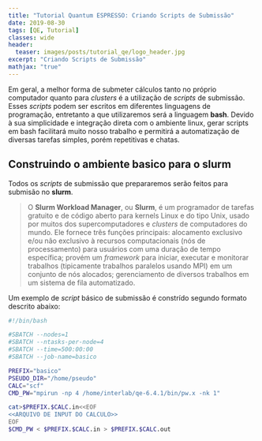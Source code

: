 ```yaml
---
title: "Tutorial Quantum ESPRESSO: Criando Scripts de Submissão"
date: 2019-08-30
tags: [QE, Tutorial]
classes: wide
header:
  teaser: images/posts/tutorial_qe/logo_header.jpg
excerpt: "Criando Scripts de Submissão"
mathjax: "true"
---
```


Em geral, a melhor forma de submeter cálculos tanto no próprio computador quanto para *clusters* é a utilização de *scripts* de submissão. Esses *scripts* podem ser escritos em diferentes linguagens de programação, entretanto a que utilizaremos será a linguagem **bash**. Devido à sua simplicidade e integração direta com o ambiente linux, gerar scripts em bash facilitará muito nosso trabalho e permitirá a automatização de diversas tarefas simples, porém repetitivas e chatas.

## Construindo o ambiente basico para o **slurm**

Todos os *scripts* de submissão que prepararemos serão feitos para submisão no **slurm**.

> O **Slurm Workload Manager**, ou **Slurm**, é um programador de tarefas gratuito e de código aberto para kernels Linux e do tipo Unix, usado por muitos dos supercomputadores e *clusters* de computadores do mundo. Ele fornece três funções principais: alocamento exclusivo e/ou não exclusivo à recursos computacionais (nós de processamento) para usuários com uma duração de tempo específica; provém um *framework* para iniciar, executar e monitorar trabalhos (tipicamente trabalhos paralelos usando MPI) em um conjunto de nós alocados; gerenciamento de diversos trabalhos em um sistema de fila automatizado.

Um exemplo de *script* básico de submissão é constrído segundo formato descrito abaixo:

```bash
#!/bin/bash

#SBATCH --nodes=1
#SBATCH --ntasks-per-node=4
#SBATCH --time=500:00:00
#SBATCH --job-name=basico

PREFIX="basico"
PSEUDO_DIR="/home/pseudo"
CALC="scf"
CMD_PW="mpirun -np 4 /home/interlab/qe-6.4.1/bin/pw.x -nk 1"

cat>$PREFIX.$CALC.in<<EOF
<<ARQUIVO DE INPUT DO CALCULO>>
EOF
$CMD_PW < $PREFIX.$CALC.in > $PREFIX.$CALC.out
```
